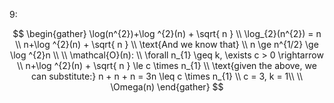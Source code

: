 9: 

$$
\begin{gather}
\log(n^{2})+\log ^{2}(n) + \sqrt{ n } \\
\log_{2}(n^{2}) = n \\
n+\log ^{2}(n) + \sqrt{ n } \\
\text{And we know that} \\
n \ge n^{1/2} \ge \log ^{2}n \\
\\
\mathcal{O}(n): \\
\forall n_{1} \geq k, \exists c > 0 \rightarrow \\
n+\log ^{2}(n) + \sqrt{ n } \le c \times n_{1} \\
\text{given the above, we can substitute:}
n + n + n = 3n \leq c \times n_{1} \\
c = 3, k = 1\\
\\
\Omega(n)
\end{gather}
$$
